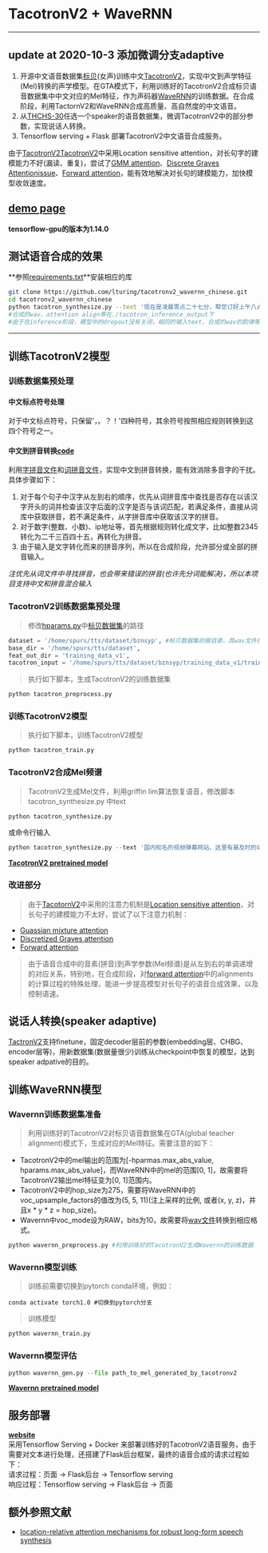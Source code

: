 # TacotronV2 + WaveRNN

---------------------------------
**update at 2020-10-3 添加微调分支adaptive**
---------------------------------

1. 开源中文语音数据集[标贝](https://www.data-baker.com/open_source.html)(女声)训练中文[TacotronV2](https://github.com/Rayhane-mamah/Tacotron-2)，实现中文到声学特征(Mel)转换的声学模型。在GTA模式下，利用训练好的TacotronV2合成标贝语音数据集中中文对应的Mel特征，作为声码器[WaveRNN](https://github.com/fatchord/WaveRNN)的训练数据。在合成阶段，利用TactornV2和WaveRNN合成高质量、高自然度的中文语音。
2. 从[THCHS-30](http://www.openslr.org/18/)任选一个speaker的语音数据集，微调TacotronV2中的部分参数，实现说话人转换。
3. Tensorflow serving + Flask 部署TacotronV2中文语音合成服务。   

由于[TacotronV2](https://github.com/Rayhane-mamah/Tacotron-2)[TacotronV2](https://github.com/mozilla/TTS)中采用Location sensitive attention，对长句字的建模能力不好(漏读、重复)，尝试了[GMM attention](https://github.com/lturing/tacotronv2_wavernn_chinese/blob/master/tacotron/models/gmm_attention.py)、[Discrete Graves Attention](https://github.com/lturing/tacotronv2_wavernn_chinese/blob/master/tacotron/models/graves_attention.py)[issue](https://github.com/mozilla/TTS/issues/346)、[Forward attention](https://github.com/lturing/tacotronv2_wavernn_chinese/blob/master/tacotron/models/forward_attention.py)，能有效地解决对长句的建模能力，加快模型收敛速度。

## **[demo page](https://lturing.github.io/tacotronv2_wavernn_chinese/)**

**tensorflow-gpu的版本为1.14.0**

## 测试语音合成的效果       
**参照[requirements.txt](https://github.com/lturing/tacotronv2_wavernn_chinese/blob/master/requirements.txt)**安装相应的库      
```bash
git clone https://github.com/lturing/tacotronv2_wavernn_chinese.git
cd tacotronv2_wavernn_chinese
python tacotron_synthesize.py --text '现在是凌晨零点二十七分，帮您订好上午八点的闹钟。'
#合成的wav、attention align等在./tacotron_inference_output下
#由于在inference阶段，模型中的dropout没有关闭，相同的输入text，合成的wav的韵律等有轻微的不同
```
------------------------------

## 训练TacotronV2模型

### 训练数据集预处理
#### 中文标点符号处理
对于中文标点符号，只保留'，。？！'四种符号，其余符号按照相应规则转换到这四个符号之一。

#### 中文到拼音转换[code](https://github.com/lturing/tacotronv2_wavernn_chinese/blob/master/tacotron/pinyin/parse_text_to_pyin.py)
利用[字拼音文件](https://github.com/lturing/tacotronv2_wavernn_chinese/blob/master/tacotron/pinyin/pinyin.txt)和[词拼音文件](https://github.com/lturing/tacotronv2_wavernn_chinese/blob/master/tacotron/pinyin/large_pinyin.txt)，实现中文到拼音转换，能有效消除多音字的干扰。具体步骤如下：       
1. 对于每个句子中汉字从左到右的顺序，优先从词拼音库中查找是否存在以该汉字开头的词并检查该汉字后面的汉字是否与该词匹配，若满足条件，直接从词库中获取拼音，若不满足条件，从字拼音库中获取该汉字的拼音。     
2. 对于数字(整数、小数)、ip地址等，首先根据规则转化成文字，比如整数2345转化为二千三百四十五，再转化为拼音。
3. 由于输入是文字转化而来的拼音序列，所以在合成阶段，允许部分或全部的拼音输入。    

*注优先从词文件中寻找拼音，也会带来错误的拼音(也许先分词能解决)，所以本项目支持中文和拼音混合输入*


### TacotronV2训练数据集预处理
> 修改[hparams.py](https://github.com/lturing/tacotronv2_wavernn_chinese/blob/master/tacotron_hparams.py)中[标贝数据集](https://www.data-baker.com/open_source.html)的路径
```python
dataset = '/home/spurs/tts/dataset/bznsyp', #标贝数据集的根目录，其wav文件在 dataset/bznsyp下
base_dir = '/home/spurs/tts/dataset',
feat_out_dir = 'training_data_v1',
tacotron_input = '/home/spurs/tts/dataset/bznsyp/training_data_v1/train.txt', 
```

> 执行如下脚本，生成TacotronV2的训练数据集
```python
python tacotron_preprocess.py
```

### 训练TacotronV2模型
> 执行如下脚本，训练TacotronV2模型
```python
python tacotron_train.py
```

### TacotronV2合成Mel频谱
> TacotronV2生成Mel文件，利用griffin lim算法恢复语音，修改脚本 tacotron_synthesize.py 中text
```python
python tacotron_synthesize.py
```

或命令行输入   
```python
python tacotron_synthesize.py --text '国内知名的视频弹幕网站，这里有最及时的动漫新番。'
```

**[TacotronV2 pretrained model](https://github.com/lturing/tacotronv2_wavernn_chinese/tree/master/logs-Tacotron-2/taco_pretrained)**


### 改进部分
> 由于[TacotornV2]()中采用的注意力机制是[Location sensitive attention](https://github.com/lturing/tacotronv2_wavernn_chinese/blob/master/tacotron/models/location_sensitive_attention.py)，对长句子的建模能力不太好，尝试了以下注意力机制：    
* [Guassian mixture attention](https://github.com/lturing/tacotronv2_wavernn_chinese/blob/master/tacotron/models/gmm_attention.py)
* [Discretized Graves attention](https://github.com/lturing/tacotronv2_wavernn_chinese/blob/master/tacotron/models/graves_attention.py)
* [Forward attention](https://github.com/lturing/tacotronv2_wavernn_chinese/blob/master/tacotron/models/forward_attention.py)

> 由于语音合成中的音素(拼音)到声学参数(Mel频谱)是从左到右的单调递增的对应关系，特别地，在合成阶段，对[forward attention](https://github.com/lturing/tacotronv2_wavernn_chinese/blob/master/tacotron/models/forward_attention.py#L171)中的alignments的计算过程的特殊处理，能进一步提高模型对长句子的语音合成效果，以及控制语速。

## 说话人转换(speaker adaptive)
[TactronV2](https://github.com/Rayhane-mamah/Tacotron-2)支持finetune，固定decoder层前的参数(embedding层、CHBG、encoder层等)，用新数据集(数据量很少)训练从checkpoint中恢复的模型，达到speaker adpative的目的。


## 训练WaveRNN模型
### Wavernn训练数据集准备
> 利用训练好的TacotronV2对标贝语音数据集在GTA(global teacher alignment)模式下，生成对应的Mel特征。需要注意的如下：    
* TacotronV2中的mel输出的范围为[-hparmas.max_abs_value, hparams.max_abs_value]，而WaveRNN中的mel的范围[0, 1]，故需要将TacotronV2输出mel特征变为[0, 1]范围内。
* TacotronV2中的hop_size为275，需要将WaveRNN中的voc_upsample_factors的值改为(5, 5, 11)(注上采样的比例, 或者(x, y, z)，并且x * y * z = hop_size)。
* Wavernn中voc_mode设为RAW，bits为10，故需要将[wav文件](https://github.com/lturing/tacotronv2_wavernn_chinese/blob/master/tacotron/datasets/audio.py#L8)转换到相应格式。

```python
python wavernn_preprocess.py #利用训练好的TacotronV2生成Wavernn的训练数据
```

### Wavernn模型训练
> 训练前需要切换到pytorch conda环境，例如：    
```shell
conda activate torch1.0 #切换到pytorch分支
```
> 训练模型
```python
python wavernn_train.py
```

### Wavernn模型评估
```python
python wavernn_gen.py --file path_to_mel_generated_by_tacotronv2 
```

**[Wavernn pretrained model](https://github.com/lturing/tacotronv2_wavernn_chinese/tree/master/logs_wavernn/checkpoints)**

## 服务部署 
**[website](https://github.com/lturing/tacotronv2_wavernn_chinese/tree/master/website)**     
采用Tensorflow Serving + Docker 来部署训练好的TacotronV2语音服务，由于需要对文本进行处理，还搭建了Flask后台框架，最终的语音合成的请求过程如下：       
请求过程：页面 -> Flask后台 -> Tensorflow serving    
响应过程：Tensorflow serving -> Flask后台 -> 页面


## 额外参照文献
- [location-relative attention mechanisms for robust long-form speech synthesis](https://arxiv.org/pdf/1910.10288)
